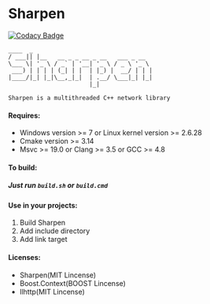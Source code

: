 # Sharpen

[![Codacy Badge](https://api.codacy.com/project/badge/Grade/614c8dd1ad944e42b06bbe0316840c9e)](https://app.codacy.com/gh/KnownSpace/Sharpen?utm_source=github.com&utm_medium=referral&utm_content=KnownSpace/Sharpen&utm_campaign=Badge_Grade_Settings)




```
____  _                                 
/ ___|| |__   __ _ _ __ _ __   ___ _ __  
\___ \| '_ \ / _` | '__| '_ \ / _ \ '_ \ 
 ___) | | | | (_| | |  | |_) |  __/ | | |
|____/|_| |_|\__,_|_|  | .__/ \___|_| |_|
                       |_|

Sharpen is a multithreaded C++ network library
```
#### Requires:
  - Windows version >= 7 or Linux kernel version >= 2.6.28
  - Cmake version >= 3.14
  - Msvc >= 19.0 or Clang >= 3.5 or GCC >= 4.8

#### To build:
##### Just run `build.sh` or `build.cmd`

#### Use in your projects:
  1. Build Sharpen
  1. Add include directory
  1. Add link target

#### Licenses:
  - Sharpen(MIT Lincense)
  - Boost.Context(BOOST Lincense)
  - llhttp(MIT Lincense)